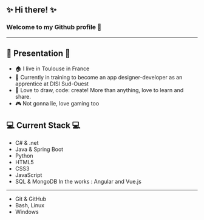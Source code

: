 ## ✨ Hi there! ✨
### Welcome to my Github profile 🤝
---

## 👋 Presentation 👋
- 🏠 I live in Toulouse in France
- 💪 Currently in training to become an app designer-developer as an apprentice at DISI Sud-Ouest
- 🎨 Love to draw, code: create! More than anything, love to learn and share.
- 🎮 Not gonna lie, love gaming too

## 💻 Current Stack 💻
- C# & .net
- Java & Spring Boot
- Python
- HTML5
- CSS3
- JavaScript
- SQL & MongoDB
In the works : Angular and Vue.js

---

- Git & GitHub
- Bash, Linux
- Windows
